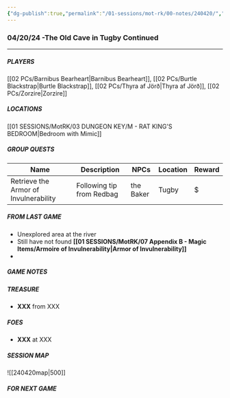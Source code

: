 ```yaml
---
{"dg-publish":true,"permalink":"/01-sessions/mot-rk/00-notes/240420/","tags":["Interlopers"]}
---
```



### 04/20/24 -The Old Cave in Tugby Continued
---
##### PLAYERS
[[02 PCs/Barnibus Bearheart\|Barnibus Bearheart]], [[02 PCs/Burtle Blackstrap\|Burtle Blackstrap]], [[02 PCs/Thyra af Jörð\|Thyra af Jörð]], [[02 PCs/Zorzire\|Zorzire]] 

##### LOCATIONS

[[01 SESSIONS/MotRK/03 DUNGEON KEY/M - RAT KING'S BEDROOM\|Bedroom with Mimic]]         

##### GROUP QUESTS

| Name                                  | Description               | NPCs         | Location | Reward |
| ------------------------------------- | ------------------------- | ------------ | -------- | ------ |
| Retrieve the Armor of Invulnerability | Following tip from Redbag | the Baker    | Tugby    | $      |

##### FROM LAST GAME
- Unexplored area at the river 
- Still have not found **[[01 SESSIONS/MotRK/07 Appendix B - Magic Items/Armoire of Invulnerability\|Armor of Invulnerability]]**
- 
##### GAME NOTES 



##### TREASURE
- **XXX** from XXX


##### FOES

 - **XXX** at XXX

##### SESSION MAP
![[240420map\|500]]

##### FOR NEXT GAME
